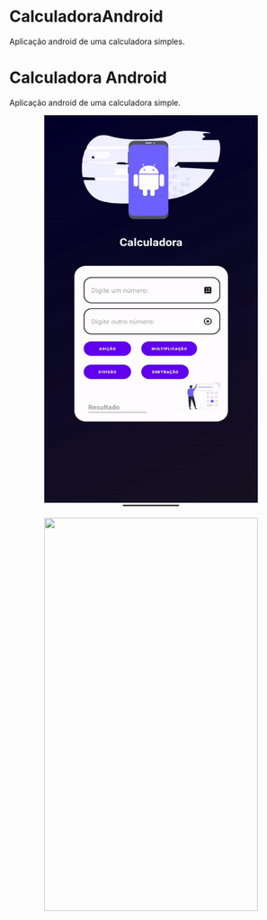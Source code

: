# CalculadoraAndroid
Aplicação android de uma calculadora simples.

# Calculadora Android
Aplicação android de uma calculadora simple.


 <p align="center">
  <img width="380px" height="700px"src= "gifs/gifAndroid.gif">
 </p>      
 
 <p align="center">
  <img width="380px" height="700px"src= "gifs/WhatsApp Image 2022-09-03 at 00 47 32](https://user-images.githubusercontent.com/90795682/188255058-a28c0cd7-23af-48cd-8262-8d44ebb0a83d.jpeg)
">
 </p>      
       
